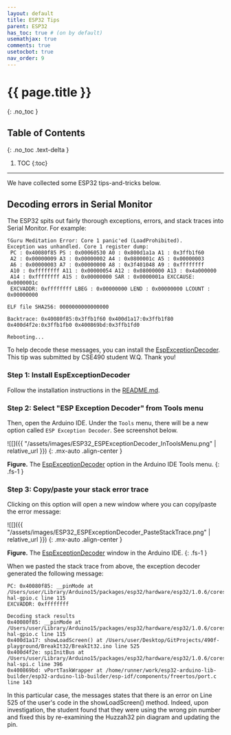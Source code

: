 ```yaml
---
layout: default
title: ESP32 Tips
parent: ESP32
has_toc: true # (on by default)
usemathjax: true
comments: true
usetocbot: true
nav_order: 9
---
```

# {{ page.title }}
{: .no_toc }

## Table of Contents
{: .no_toc .text-delta }

1. TOC
{:toc}
---

We have collected some ESP32 tips-and-tricks below.

## Decoding errors in Serial Monitor

The ESP32 spits out fairly thorough exceptions, errors, and stack traces into Serial Monitor. For example:

```
⸮Guru Meditation Error: Core 1 panic'ed (LoadProhibited). 
Exception was unhandled. Core 1 register dump: 
 PC : 0x40080f85 PS : 0x00060530 A0 : 0x800d1a1a A1 : 0x3ffb1f60
 A2 : 0x00000009 A3 : 0x00000002 A4 : 0x0800001c A5 : 0x00000003
 A6 : 0x00000003 A7 : 0x00000000 A8 : 0x3f401048 A9 : 0xffffffff
 A10 : 0xffffffff A11 : 0x00000054 A12 : 0x08000000 A13 : 0x4a000000
 A14 : 0xffffffff A15 : 0x00000000 SAR : 0x0000001a EXCCAUSE: 0x0000001c
 EXCVADDR: 0xffffffff LBEG : 0x00000000 LEND : 0x00000000 LCOUNT : 0x00000000

ELF file SHA256: 0000000000000000

Backtrace: 0x40080f85:0x3ffb1f60 0x400d1a17:0x3ffb1f80 0x400d4f2e:0x3ffb1fb0 0x400869bd:0x3ffb1fd0

Rebooting...
```

To help decode these messages, you can install the [EspExceptionDecoder](https://github.com/me-no-dev/EspExceptionDecoder). This tip was submitted by CSE490 student W.Q. Thank you!

### Step 1: Install EspExceptionDecoder

Follow the installation instructions in the [README.md](https://github.com/me-no-dev/EspExceptionDecoder).

### Step 2: Select "ESP Exception Decoder" from Tools menu

Then, open the Arduino IDE. Under the `Tools` menu, there will be a new option called `ESP Exception Decoder`. See screenshot below.

![[]({{ "/assets/images/ESP32_ESPExceptionDecoder_InToolsMenu.png" | relative_url }})
{: .mx-auto .align-center }

**Figure.** The [EspExceptionDecoder](https://github.com/me-no-dev/EspExceptionDecoder) option in the Arduino IDE Tools menu. 
{: .fs-1 }

### Step 3: Copy/paste your stack error trace

Clicking on this option will open a new window where you can copy/paste the error message:

![[]({{ "/assets/images/ESP32_ESPExceptionDecoder_PasteStackTrace.png" | relative_url }})
{: .mx-auto .align-center }

**Figure.** The [EspExceptionDecoder](https://github.com/me-no-dev/EspExceptionDecoder) window in the Arduino IDE.
{: .fs-1 }

When we pasted the stack trace from above, the exception decoder generated the following message:

```
PC: 0x40080f85: __pinMode at /Users/user/Library/Arduino15/packages/esp32/hardware/esp32/1.0.6/cores/esp32/esp32-hal-gpio.c line 115
EXCVADDR: 0xffffffff

Decoding stack results
0x40080f85: __pinMode at /Users/user/Library/Arduino15/packages/esp32/hardware/esp32/1.0.6/cores/esp32/esp32-hal-gpio.c line 115
0x400d1a17: showLoadScreen() at /Users/user/Desktop/GitProjects/490f-playground/BreakIt32/BreakIt32.ino line 525
0x400d4f2e: spiInitBus at /Users/user/Library/Arduino15/packages/esp32/hardware/esp32/1.0.6/cores/esp32/esp32-hal-spi.c line 396
0x400869bd: vPortTaskWrapper at /home/runner/work/esp32-arduino-lib-builder/esp32-arduino-lib-builder/esp-idf/components/freertos/port.c line 143
```

In this particular case, the messages states that there is an error on Line 525 of the user's code in the showLoadScreen() method. Indeed, upon investigation, the student found that they were using the wrong pin number and fixed this by re-examining the Huzzah32 pin diagram and updating the pin.
